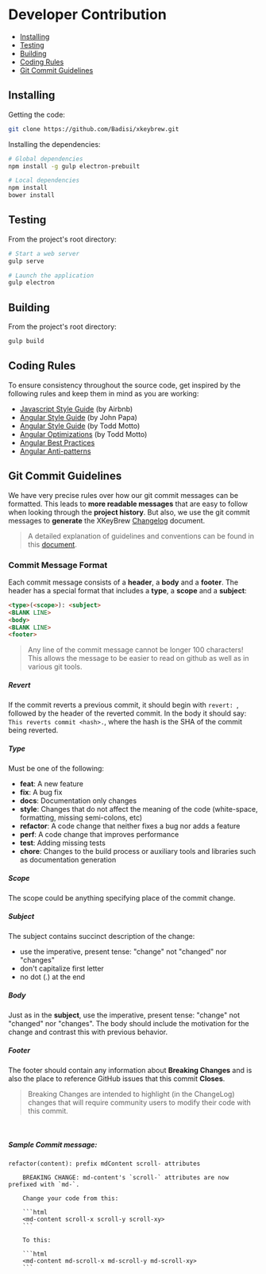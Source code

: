 [github]: https://github.com/Badisi/xkeybrew
[archive]: https://github.com/Badisi/xkeybrew/pulls
[commit-message-format]: https://docs.google.com/document/d/1QrDFcIiPjSLDn3EL15IJygNPiHORgU1_OOAqWjiDU5Y/edit#

# Developer Contribution

 - [Installing](#installing)
 - [Testing](#testing)
 - [Building](#building)
 - [Coding Rules](#rules)
 - [Git Commit Guidelines](#commit)

## <a name="installing">Installing</a>

Getting the code:
```bash
git clone https://github.com/Badisi/xkeybrew.git
```

Installing the dependencies:
```bash
# Global dependencies
npm install -g gulp electron-prebuilt

# Local dependencies
npm install
bower install
```

## <a name="testing">Testing</a>

From the project's root directory:

```bash
# Start a web server
gulp serve

# Launch the application
gulp electron
```

## <a name="building">Building</a>

From the project's root directory:

```bash
gulp build
```

## <a name="rules">Coding Rules</a>

To ensure consistency throughout the source code, get inspired by the following rules and keep them in mind as you are working:

* [Javascript Style Guide](https://github.com/airbnb/javascript) (by Airbnb)
* [Angular Style Guide](https://github.com/johnpapa/angular-styleguide#style-y001) (by John Papa)
* [Angular Style Guide](https://github.com/toddmotto/angularjs-styleguide/) (by Todd Motto)
* [Angular Optimizations](https://www.binpress.com/tutorial/speeding-up-angular-js-with-simple-optimizations) (by Todd Motto)
* [Angular Best Practices](https://github.com/angular/angular.js/wiki/Best-Practices)
* [Angular Anti-patterns](https://github.com/angular/angular.js/wiki/Anti-Patterns)

## <a name="commit">Git Commit Guidelines</a>

We have very precise rules over how our git commit messages can be formatted. This leads to **more
readable messages** that are easy to follow when looking through the **project history**.  But also,
we use the git commit messages to **generate** the XKeyBrew [Changelog](../../CHANGELOG.md) document.

> A detailed explanation of guidelines and conventions can be found in this
  [document](https://docs.google.com/document/d/1QrDFcIiPjSLDn3EL15IJygNPiHORgU1_OOAqWjiDU5Y/edit#).

### Commit Message Format

Each commit message consists of a **header**, a **body** and a **footer**.  The header has a special
format that includes a **type**, a **scope** and a **subject**:

```html
<type>(<scope>): <subject>
<BLANK LINE>
<body>
<BLANK LINE>
<footer>
```

> Any line of the commit message cannot be longer 100 characters!<br/>
  This allows the message to be easier to read on github as well as in various git tools.

##### Revert

If the commit reverts a previous commit, it should begin with `revert: `, followed by the header of the reverted commit. In the body it should say: `This reverts commit <hash>.`, where the hash is the SHA of the commit being reverted.

##### Type

Must be one of the following:

* **feat**: A new feature
* **fix**: A bug fix
* **docs**: Documentation only changes
* **style**: Changes that do not affect the meaning of the code (white-space, formatting, missing semi-colons, etc)
* **refactor**: A code change that neither fixes a bug nor adds a feature
* **perf**: A code change that improves performance
* **test**: Adding missing tests
* **chore**: Changes to the build process or auxiliary tools and libraries such as documentation generation

##### Scope

The scope could be anything specifying place of the commit change.

##### Subject

The subject contains succinct description of the change:

* use the imperative, present tense: "change" not "changed" nor "changes"
* don't capitalize first letter
* no dot (.) at the end

##### Body

Just as in the **subject**, use the imperative, present tense: "change" not "changed" nor "changes".
The body should include the motivation for the change and contrast this with previous behavior.

##### Footer

The footer should contain any information about **Breaking Changes** and is also the place to
reference GitHub issues that this commit **Closes**.

> Breaking Changes are intended to highlight (in the ChangeLog) changes that will require community
  users to modify their code with this commit.

<br>

##### Sample Commit message:

```text
refactor(content): prefix mdContent scroll- attributes

    BREAKING CHANGE: md-content's `scroll-` attributes are now prefixed with `md-`.

    Change your code from this:

    ```html
    <md-content scroll-x scroll-y scroll-xy>
    ```

    To this:

    ```html
    <md-content md-scroll-x md-scroll-y md-scroll-xy>
    ```
```
